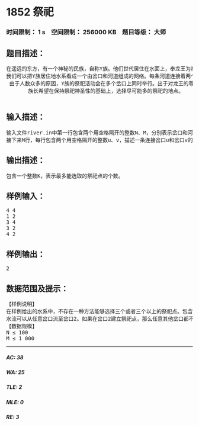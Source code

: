 # 1852 祭祀   
### 时间限制： 1 s&nbsp;&nbsp;&nbsp;&nbsp;空间限制： 256000 KB&nbsp;&nbsp;&nbsp;&nbsp;题目等级： 大师  
## 题目描述：  

<pre>
在遥远的东方，有一个神秘的民族，自称Y族。他们世代居住在水面上，奉龙王为神。每逢重大庆典，Y族都会在水面上举办盛大的祭祀活动。
我们可以把Y族居住地水系看成一个由岔口和河道组成的网络。每条河道连接着两个岔口，并且水在河道内按照一个固定的方向流动。显然，水系中不会有环流（下图描述一个环流的例子）。
 由于人数众多的原因，Y族的祭祀活动会在多个岔口上同时举行。出于对龙王的尊重，这些祭祀地点的选择必须非常慎重。准确地说，Y族人认为，如果水流可以从一个祭祀点流到另外一个祭祀点，那么祭祀就会失去它神圣的意义。
       族长希望在保持祭祀神圣性的基础上，选择尽可能多的祭祀的地点。

</pre>
  
  
## 输入描述：  

<pre>
输入文件river.in中第一行包含两个用空格隔开的整数N、M，分别表示岔口和河道的数目，岔口从1到N编号。
接下来M行，每行包含两个用空格隔开的整数u、v，描述一条连接岔口u和岔口v的河道，水流方向为自u向v。
</pre>
  
  
## 输出描述：  

<pre>
包含一个整数K，表示最多能选取的祭祀点的个数。
</pre>
  
  
## 样例输入：  

<pre>
4 4
1 2
3 4
3 2
4 2
</pre>
  
  
## 样例输出：  

<pre>
2
</pre>
  
  
## 数据范围及提示：  

<pre>
【样例说明】
在样例给出的水系中，不存在一种方法能够选择三个或者三个以上的祭祀点。包含两个祭祀点的测试点的方案有两种：选择岔口1与岔口3，选择岔口1与岔口4。
水流可以从任意岔口流至岔口2。如果在岔口2建立祭祀点，那么任意其他岔口都不能建立祭祀点，但是在最优的一种祭祀点的选取方案中我们可以建立两个祭祀点，所以岔口2不能建立祭祀点。对于其他岔口，至少存在一个最优方案选择该岔口为祭祀点.
【数据规模】
N ≤ 100
M ≤ 1 000
</pre>
  
  
***  

##### AC: 38  
##### WA: 25  
##### TLE: 2  
##### MLE: 0  
##### RE: 3  
